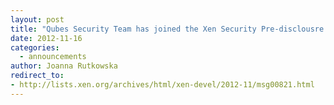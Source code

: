 ```yaml
---
layout: post
title: "Qubes Security Team has joined the Xen Security Pre-disclousre list"
date: 2012-11-16
categories:
  - announcements
author: Joanna Rutkowska
redirect_to:
- http://lists.xen.org/archives/html/xen-devel/2012-11/msg00821.html
---
```

